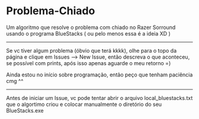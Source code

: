 # Problema-Chiado
Um algoritmo que resolve o problema com chiado no Razer Sorround usando o programa BlueStacks ( ou pelo menos essa é a ideia XD )
<hr>
Se vc tiver algum problema (óbvio que terá kkkk), olhe para o topo da página e clique em Issues --> New Issue, então descreva o que aconteceu, se possível com prints, após isso apenas aguarde o meu retorno =)

Ainda estou no início sobre programação, então peço que tenham paciência cmg ^^

<hr>
Antes de iniciar um Issue, vc pode tentar abrir o arquivo local_bluestacks.txt que o algortimo criou e colocar manualmente o diretório do seu BlueStacks.exe
